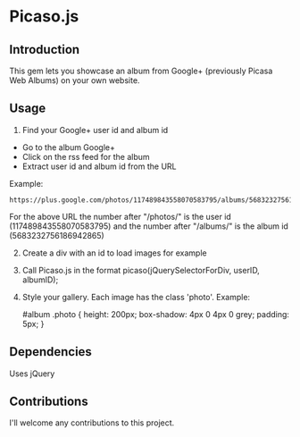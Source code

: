 Picaso.js
=========

Introduction
------------

This gem lets you showcase an album from Google+ (previously Picasa Web Albums)
on your own website. 

Usage
-----
1. Find your Google+ user id and album id
  - Go to the album Google+
  - Click on the rss feed for the album
  - Extract user id and album id from the URL
  
Example:

    https://plus.google.com/photos/117489843558070583795/albums/5683232756186942865
  
For the above URL the number after "/photos/" is the user id 
(117489843558070583795) and the number after "/albums/" is the album id 
(5683232756186942865)
  
2. Create a div with an id to load images for example

    <div id="album">
    </div>

3. Call Picaso.js in the format picaso(jQuerySelectorForDiv, userID, albumID);

    <script>
      picaso("#album","117489843558070583795","5683232756186942865");
    </script>

4. Style your gallery. Each image has the class 'photo'. Example:
   
   #album .photo {
     height: 200px;
     box-shadow: 4px 0 4px 0 grey;
     padding: 5px;
   } 

Dependencies
------------

Uses jQuery

Contributions
-------------

I'll welcome any contributions to this project.
